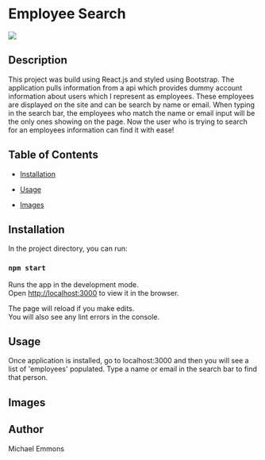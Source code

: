 # Employee Search

  ![](https://img.shields.io/github/languages/top/memmo01/employee-search)
  
  ## Description
  
  This project was build using React.js and styled using Bootstrap. The application pulls information from a api which provides dummy account information about users which I represent as employees. These employees are displayed on the site and can be search by name or email. When typing in the search bar, the employees who match the name or email input will be the only ones showing on the page. Now the user who is trying to search for an employees information can find it with ease!
  
  
  ## Table of Contents

  * [Installation](#installation)

  * [Usage](#usage)

  * [Images](#images)

  
  
  

  ## Installation

  In the project directory, you can run:

  ### `npm start`

  Runs the app in the development mode.<br />
  Open [http://localhost:3000](http://localhost:3000) to view it in the   browser.

  The page will reload if you make edits.<br />
  You will also see any lint errors in the console.

  ## Usage

  Once application is installed, go to localhost:3000 and then you will see a list of 'employees' populated. Type a name or email in the search bar to find that person.
  
  ## Images
  
  ## Author
  
  Michael Emmons
  
  